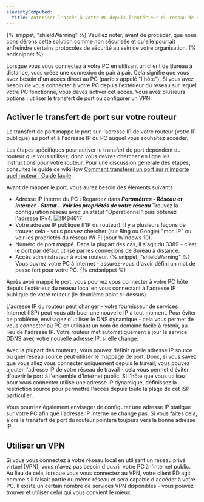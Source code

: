 ```yaml
---
eleventyComputed:
  title: Autoriser l'accès à votre PC depuis l'extérieur du réseau de votre PC
---
```

{% snippet, "shieldWarning" %}
Veuillez noter, avant de procéder, que nous considérons cette solution comme non sécurisée et qu'elle pourrait enfreindre certains protocoles de sécurité au sein de votre organisation.
{% endsnippet %}

Lorsque vous vous connectez à votre PC en utilisant un client de Bureau à distance, vous créez une connexion de pair à pair. Cela signifie que vous avez besoin d'un accès direct au PC (parfois appelé "l'hôte"). Si vous avez besoin de vous connecter à votre PC depuis l'extérieur du réseau sur lequel votre PC fonctionne, vous devez activer cet accès. Vous avez plusieurs options : utiliser le transfert de port ou configurer un VPN.

## Activer le transfert de port sur votre routeur

Le transfert de port mappe le port sur l'adresse IP de votre routeur (votre IP publique) au port et à l'adresse IP du PC auquel vous souhaitez accéder.

Les étapes spécifiques pour activer le transfert de port dépendent du routeur que vous utilisez, donc vous devrez chercher en ligne les instructions pour votre routeur. Pour une discussion générale des étapes, consultez le guide de wikiHow [Comment transférer un port sur n'importe quel routeur : Guide facile](https://www.wikihow.com/Set-Up-Port-Forwarding-on-a-Router).

Avant de mapper le port, vous aurez besoin des éléments suivants :

* Adresse IP interne du PC : Regardez dans ***Paramètres - Réseau et Internet - Statut - Voir les propriétés de votre réseau*** Trouvez la configuration réseau avec un statut "Opérationnel" puis obtenez l'adresse IPv4.
![!!KB4617](https://cdnweb.devolutions.net/docs/docs_en_kb_KB4617.png)
* Votre adresse IP publique (l'IP du routeur). Il y a plusieurs façons de trouver cela - vous pouvez chercher (sur Bing ou Google) "mon IP" ou voir les propriétés du réseau Wi-Fi (pour Windows 10).
* Numéro de port mappé. Dans la plupart des cas, il s'agit du 3389 - c'est le port par défaut utilisé par les connexions de Bureau à distance.
* Accès administrateur à votre routeur.
{% snippet, "shieldWarning" %}
Vous ouvrez votre PC à Internet - assurez-vous d'avoir défini un mot de passe fort pour votre PC.
{% endsnippet %}

Après avoir mappé le port, vous pourrez vous connecter à votre PC hôte depuis l'extérieur du réseau local en vous connectant à l'adresse IP publique de votre routeur (le deuxième point ci-dessus).

L'adresse IP du routeur peut changer - votre fournisseur de services Internet (ISP) peut vous attribuer une nouvelle IP à tout moment. Pour éviter ce problème, envisagez d'utiliser le DNS dynamique - cela vous permet de vous connecter au PC en utilisant un nom de domaine facile à retenir, au lieu de l'adresse IP. Votre routeur met automatiquement à jour le service DDNS avec votre nouvelle adresse IP, si elle change.

Avec la plupart des routeurs, vous pouvez définir quelle adresse IP source ou quel réseau source peut utiliser le mappage de port. Donc, si vous savez que vous allez vous connecter uniquement depuis le travail, vous pouvez ajouter l'adresse IP de votre réseau de travail - cela vous permet d'éviter d'ouvrir le port à l'ensemble d'Internet public. Si l'hôte que vous utilisez pour vous connecter utilise une adresse IP dynamique, définissez la restriction source pour permettre l'accès depuis toute la plage de cet ISP particulier.

Vous pourriez également envisager de configurer une adresse IP statique sur votre PC afin que l'adresse IP interne ne change pas. Si vous faites cela, alors le transfert de port du routeur pointera toujours vers la bonne adresse IP.

## Utiliser un VPN

Si vous vous connectez à votre réseau local en utilisant un réseau privé virtuel (VPN), vous n'avez pas besoin d'ouvrir votre PC à l'internet public. Au lieu de cela, lorsque vous vous connectez au VPN, votre client RD agit comme s'il faisait partie du même réseau et sera capable d'accéder à votre PC. Il existe un certain nombre de services VPN disponibles - vous pouvez trouver et utiliser celui qui vous convient le mieux.
